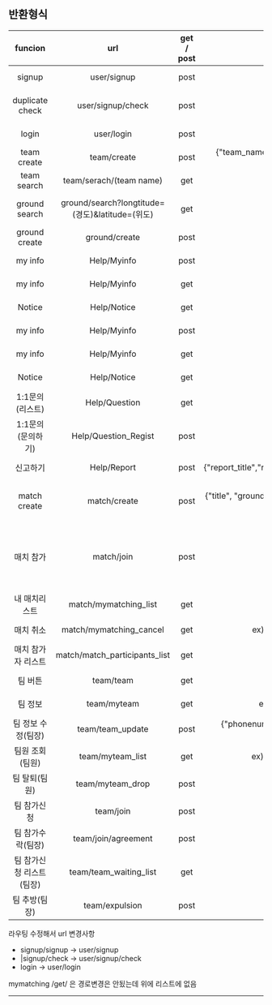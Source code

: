 ## 반환형식
|funcion|url|get / post|json or ex)|result|
|:--------------------:|:--------------------------------------------:|:---:|:-------------------------------------------------------------------------------------------------:|:--------------------:|
|signup              |user/signup                                  |post|{"id", "pw", "name", "email"}                                                                            |Success : "Success",  fail : (er)|
|duplicate check      |user/signup/check                                     |post|{"id"}                                                                                           |Success : "duplication", fail : "no duplication"|
|login                |user/login                                          |post|{"id","pw"}                                                                                          |Success : "Success", fail : "No find"|
|team create          |team/create                                    |post|{"team_name", "phonenumber", "age_avg", "level", "location", "week", "comment"}                         |Success : 200, fail : 404|
|team search          |team/serach/(team name)                        |get|검색내용 = none or 검색할내용                                                                             |Success : 200, no result : 202, fail : 404|
|ground search        |ground/search?longtitude=(경도)&latitude=(위도) |get|ex) /team/search?longtitude=30&latitude=30                                                                |Success : "Success", no result : : "no find", fail : (err)|                     
|ground create        |ground/create                                  |post|{"id", "name","latitude", "longtitude", "price"}                                                          |Success : "Success", fail : (err)|
|my info              |Help/Myinfo                                    |post|{"mail", "phone","location", "position", "id"}                                                            |Success : "Success", fail : (err)|
|my info              |Help/Myinfo                                    |get |ex)/Help/Myinfo?id=id                                                                                   |Success : "Success", fail : (err)|
|Notice               |Help/Notice                                    |get |ex)/Help/Notice                                                                                         |Success : "Success", fail : (err)|
|my info              |Help/Myinfo                                    |post|{"mail", "phone","location", "position", "id"}                                                            |Success : 200, fail : 404|
|my info              |Help/Myinfo                                    |get |ex)/Help/Myinfo?id=id                                                                                    |Success : 200, fail :404|
|Notice               |Help/Notice                                    |get |ex)/Help/Notice                                                                                           |Success : 200, fail : 404|
|1:1문의(리스트)      |Help/Question                                   |get |ex)/Help/Question                                                                                        |Success : 200, fail : 404|
|1:1문의(문의하기)      |Help/Question_Regist                          |post|{"user_id","title","category","content"}                                                                |Success : 200, fail : 404|
|신고하기              |Help/Report                                    |post|{"report_title","report_id","report_category","report_target","report_content"}                          |Success : 200, fail : 404|
|match create         |match/create                                   |post|{"title", "ground_name", "date", "start_time", "end_time", "cost", "max_user",	"user_id"}                |Success : "Success",time duplicate:"duplicate", fail : (err)|
|매치 참가             |match/join                                     |post|{"user_id",	"match_id"}                                                                                |Success : "Success", full : "full",Already participating : "Already participating", 에러 시 : (err내용)|
|내 매치리스트          |match/mymatching_list                         |get |ex)mymatching_list/sanghun                                                                              |Success : "Success", fail : (err)|
|매치 취소             |match/mymatching_cancel                        |get |ex)mymatching_cancel/?user_id=abs0&match_id=1                                                            |Success : "Success", fail : (err)|
|매치 참가자 리스트     |match/match_participants_list                  |get|ex)match_participants_list/match_id                                                                      |Success : 200, fail : 404|
|팀 버튼               |team/team                                      |get |ex)/team/team?id=send_id                                                                                |Success : 200, fail : 404|
|팀 정보               |team/myteam                                    |get |ex)/team/myteam?team_name=send_teamname                                                                  |Success : 200, fail : 404|
|팀 정보 수정(팀장)    |team/team_update                               |post|{"phonenumber", "age_avg","level", "location", "week", "comment", "team_name"}                          |Success : 200, fail : 404|
|팀원 조회(팀원)       |team/myteam_list                              |get |ex)/team/myteam_list?team_name=send_teamname                                                              |Success : 200, fail : 404|
|팀 탈퇴(팀원)         |team/myteam_drop                                |post|{"id"}                                                                                                  |Success : 200, fail : 404|
|팀 참가신청           |team/join                                       |post|{"user_id","team_name"}                                                                                |Success : 200, fail : 404|
|팀 참가수락(팀장)      |team/join/agreement                           |post|{"user_id","team_name"}                                                                                  |Success : 200, fail : 404|
|팀 참가신청 리스트(팀장)|team/team_waiting_list                        |get  |{"team_name"}                                                                                           |Success : 200, fail : 404|
|팀 추방(팀장)         |team/expulsion                                  |post|{"id"}                                                                                                  |Success : 200, fail : 404|

라우팅 수정해서 url 변경사항

* signup/signup -> user/signup
* |signup/check -> user/signup/check
* login -> user/login

mymatching /get/ 은 경로변경은 안됬는데 위에 리스트에 없음


---
